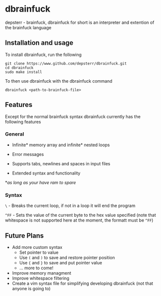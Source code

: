 # dbrainfuck
depsterr - brainfuck, dbrainfuck for short is an interpreter and extention of the brainfuck language

## Installation and usage

To install dbrainfuck, run the following
```shell
git clone https://www.github.com/depsterr/dbrainfuck.git
cd dbrainfuck
sudo make install
```

To then use dbrainfuck with the dbrainfuck command
```shell
dbrainfuck <path-to-brainfuck-file>
```

## Features

Except for the normal brainfuck syntax dbrainfuck currently has the following features

### General

* Infinite\* memory array and infinite\* nested loops

* Error messages

* Supports tabs, newlines and spaces in input files

* Extended syntax and functionality

\**as long as your have ram to spare*

### Syntax

`\` - Breaks the current loop, if not in a loop it will end the program

`^FF` - Sets the value of the current byte to the hex value specified (note that whitespace is not supported here at the moment, the formatt must be `^FF`)

## Future Plans

* Add more custom syntax
  * Set pointer to value
  * Use `(` and `)` to save and restore pointer position
  * Use `{` and `}` to save and put pointer value
  * ... more to come!
* Improve memory managment
* Improve whitespace filtering
* Create a vim syntax file for simplifying developing dbrainfuck (not that anyone is going to)
